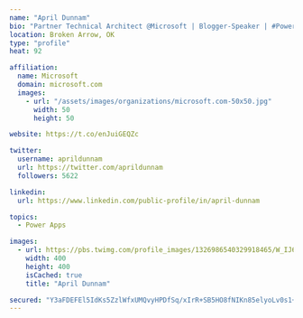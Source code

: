 ```yaml
---
name: "April Dunnam"
bio: "Partner Technical Architect @Microsoft | Blogger-Speaker | #PowerApps, #PowerAutomate, #Office365, #SharePoint | #WIT | #Karaoke Queen"
location: Broken Arrow, OK
type: "profile"
heat: 92

affiliation:
  name: Microsoft
  domain: microsoft.com
  images:
    - url: "/assets/images/organizations/microsoft.com-50x50.jpg"
      width: 50
      height: 50

website: https://t.co/enJuiGEQZc

twitter:
  username: aprildunnam
  url: https://twitter.com/aprildunnam
  followers: 5622

linkedin:
  url: https://www.linkedin.com/public-profile/in/april-dunnam

topics:
  - Power Apps

images:
  - url: https://pbs.twimg.com/profile_images/1326986540329918465/W_IJ6Ih2_400x400.jpg
    width: 400
    height: 400
    isCached: true
    title: "April Dunnam"

secured: "Y3aFDEFEl5IdKs5ZzlWfxUMQvyHPDfSq/xIrR+SB5HO8fNIKn85elyoLv0s1+t4YgeZjvGdU9w2jKT0rXoIEHyWL9im/Grs+kPpNStfMYWyaGDUCDTJE7Icouv6I49jFz15PR6DHFxGHnRJ9d8j23pAx0aaNvyWq9oeWVJ68MHs3+AKBaJ0th+wQQo3DpopHxlbxWYA3ZdNSHqHQ5vmRCVhucdPDotovYhd/43PwuI8n9tSoYLYnujQ00IQiQzc3jmIGltmphx8vICu9S05ueM+MhUwRTEWCBCOSboPf58DJiJivxwj+n1GRcIMJMxEamrUUwbHwkGWLY2uds63yyiMGMcZ7D3euDGUigo0Oy0vyXb+UNqu/wRfzkTen8op3sixvVcrI7k1R0crmSctahmDvjFyyUvJqFZs7Q9QAkf0=;MnJ+uu6p8IlIJIMWA/19Pg=="
---
```


